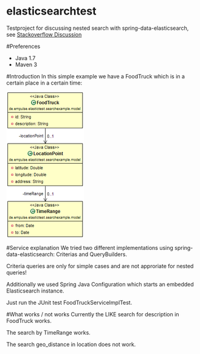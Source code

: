 elasticsearchtest
=================

Testproject for discussing nested search with spring-data-elasticsearch, see [Stackoverflow Discussion](
http://stackoverflow.com/questions/21778849/spring-data-elasticsearch-unsing-criteria-with-nested-objects)


#Preferences
- Java 1.7
- Maven 3

#Introduction
In this simple example we have a FoodTruck which is in a certain place in a certain time:

![](src/main/java/de/empulse/elastictest/searchexample/model/doc-files/FoodTruck.png)

#Service explanation
We tried two different implementations using spring-data-elasticsearch: Criterias and QueryBuilders.

Criteria queries are only for simple cases and are not approriate for nested queries!

Additionally we used Spring Java Configuration which starts an embedded Elasticsearch instance.

Just run the JUnit test FoodTruckServiceImplTest.

#What works / not works
Currently the LIKE search for description in FoodTruck works.

The search by TimeRange works.

The search geo_distance in location does not work.